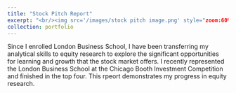 ```yaml
---
title: "Stock Pitch Report"
excerpt: "<br/><img src='/images/stock pitch image.png' style="zoom:60%">"
collection: portfolio
---
```


Since I enrolled London Business School, I have been transferring my analytical skills to equity research to explore the significant opportunities for learning and growth that the stock market offers. I recently represented the London Business School at the Chicago Booth Investment Competition and finished in the top four. This rpeort demonstrates my progress in equity research.
